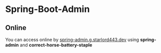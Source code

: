 # Spring-Boot-Admin

## Online

You can access online by [spring-admin.g.starlord443.dev](https://spring-admin.g.starlord443.dev/applications?continue) using **spring-admin** and **correct-horse-battery-staple**
